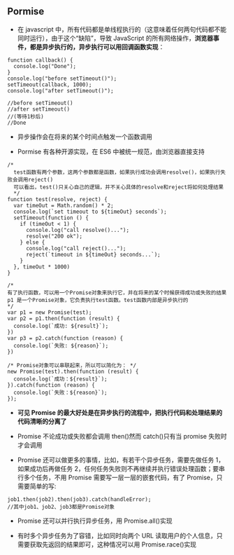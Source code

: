## Pormise

- 在 javascript 中，所有代码都是单线程执行的（这意味着任何两句代码都不能同时运行），由于这个“缺陷”，导致 JavaScript 的所有网络操作，**浏览器事件，都是异步执行的，异步执行可以用回调函数实现**：

```
function callback() {
  console.log("Done");
}
console.log("before setTimeout()");
setTimeout(callback, 1000);
console.log("after setTimeout()");

//before setTimeout()
//after setTimeout()
//(等待1秒后)
//Done
```

- 异步操作会在将来的某个时间点触发一个函数调用

- Pormise 有各种开源实现，在 ES6 中被统一规范，由浏览器直接支持

```
/*
  test函数有两个参数，这两个参数都是函数，如果执行成功会调用resolve()，如果执行失败会调用reject()
  可以看出，test()只关心自己的逻辑，并不关心具体的resolve和reject将如何处理结果
  */
function test(resolve, reject) {
  var timeOut = Math.random() * 2;
  console.log(`set timeout to ${timeOut} seconds`);
  setTimeout(function () {
    if (timeOut < 1) {
      console.log("call resolve()...");
      resolve("200 ok");
    } else {
      console.log("call reject()...");
      reject(`timeout in ${timeOut} seconds...`);
    }
  }, timeOut * 1000)
}

/*
有了执行函数，可以用一个Promise对象来执行它，并在将来的某个时候获得成功或失败的结果
p1 是一个Promise对象，它负责执行test函数。test函数内部是异步执行的
*/
var p1 = new Promise(test);
var p2 = p1.then(function (result) {
  console.log(`成功: ${result}`);
})
var p3 = p2.catch(function (reason) {
  console.log(`失败: ${reason}`);
})

/* Promise对象可以串联起来，所以可以简化为： */
new Promise(test).then(function (result) {
  console.log(`成功：${result}`);
}).catch(function (reason) {
  console.log(`失败：${reason}`);
});
```

- **可见 Promise 的最大好处是在异步执行的流程中，把执行代码和处理结果的代码清晰的分离了**

- Promise 不论成功或失败都会调用 then()然而 catch()只有当 promise 失败时才会调用

- Promise 还可以做更多的事情，比如，有若干个异步任务，需要先做任务 1，如果成功后再做任务 2，任何任务失败则不再继续并执行错误处理函数；要串行多个任务，不用 Promise 需要写一层一层的嵌套代码，有了 Promise，只需要简单的写:

```
job1.then(job2).then(job3).catch(handleError);
//其中job1、job2、job3都是Promise对象
```

- Promise 还可以并行执行异步任务，用 Promise.all()实现

- 有时多个异步任务为了容错，比如同时向两个 URL 读取用户的个人信息，只需要获取先返回的结果即可，这种情况可以用 Promise.race()实现

